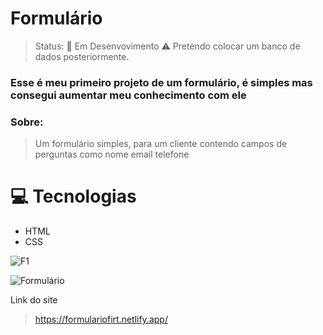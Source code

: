 <h1>Formulário</h1>

>Status: 🚀 Em Desenvovimento ⚠️
>Pretendo colocar um banco de dados posteriormente.

### Esse é meu primeiro projeto de um formulário, é simples mas consegui aumentar meu conhecimento com ele

<h3>Sobre: </h3>

>Um formulário simples, para um cliente contendo campos de perguntas como nome email telefone

<h1>💻 Tecnologias</h1>

+ HTML
+ CSS

![F1](https://user-images.githubusercontent.com/88971985/138572112-52741fc9-4473-46eb-b12a-a4df445fc6f5.png)

![Formulário](https://user-images.githubusercontent.com/88971985/138573301-4a1d63a7-f7ce-4647-a143-c48e2ca9ec1f.gif)


Link do site
>https://formulariofirt.netlify.app/

